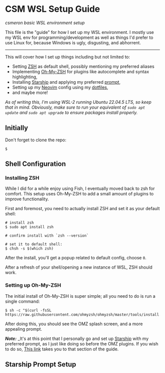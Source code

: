 # CSM WSL Setup Guide

_csmeron basic WSL environment setup_

This file is the "guide" for how I set up my WSL environment. I mostly use my
WSL env for programming/development as well as things I'd prefer to use Linux
for, because Windows is ugly, disgusting, and abhorrent.

---

This will cover how I set up things including but not limited to:

- Setting [ZSH](https://www.zsh.org) as default shell, possibly mentioning my
  preferred aliases
- Implementing [Oh-My-ZSH](https://ohmyz.sh) for plugins like autocomplete and
  syntax highlighting,
- Installing [Starship](https://starship.rs/) and applying my preferred [prompt](/.config/starship.toml),
- Setting up my [Neovim](https://github.com/neovim/neovim) config using my [dotfiles](/.config/nvim/),
- and maybe more!

_As of writing this, I'm using WSL-2 running Ubuntu 22.04.5 LTS, so keep that
in mind._
_Obviously, make sure to run your equivalent of `sudo apt update` and `sudo apt upgrade`
to ensure packages install properly._

## Initially

Don't forget to clone the repo:

```
$
```

## Shell Configuration

### Installing ZSH

While I did for a while enjoy using Fish, I eventually moved back to zsh for
comfort. This setup uses Oh-My-ZSH to add a small amount of plugins to improve
functionality.

First and foremost, you need to actually install ZSH and set it as your default
shell:

```
# install zsh
$ sudo apt install zsh

# confirm install with `zsh --version`

# set it to default shell:
$ chsh -s $(which zsh)
```

After the install, you'll get a popup related to default config, choose `0`.

After a refresh of your shell/opening a new instance of WSL, ZSH should work.

### Setting up Oh-My-ZSH

The initial install of Oh-My-ZSH is super simple; all you need to do is run a
single command:

```
$ sh -c "$(curl -fsSL https://raw.githubusercontent.com/ohmyzsh/ohmyzsh/master/tools/install.sh)"
```

After doing this, you should see the OMZ splash screen, and a more appealing
prompt.

**_Note:_** \_It's at this point that I personally go and set up [Starship](https://starship.rs)
with my preferred prompt, as I just like doing so before the OMZ plugins. If
you wish to do so, [This link](#starship-prompt-setup) takes you to that section of the guide.

## Starship Prompt Setup
